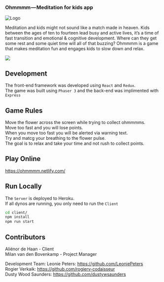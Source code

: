 ### Ohmmmm — Meditation for kids app

![Logo](https://github.com/rogierv-codaisseur/ohmmmm/blob/dev/screenshots/ohmmmm.png)

Meditation and kids might not sound like a match made in heaven. Kids between the ages of ten to fourteen lead busy and active lives, it’s a time of fast transition and emotional & cognitive development. Where can they get some rest and some quiet time will all of that buzzing? Ohmmmm is a game that makes meditation fun and engages kids to slow down and relax.

![](KingdomOfTripolis.gif)

## Development

The front-end framework was developed using `React` and `Redux`.<br />
The game was built using `Phaser 3` and the back-end was implimented with `Express`

## Game Rules

Move the flower across the screen while trying to collect ohmmmms.<br />
Move too fast and you will lose points.<br />
When you move too fast you will be alerted via warning text.<br />
Try and matcg your breathing to the flower pulse.<br />
The goal is to relax and take your time and not rush to collect points.

## Play Online

https://ohmmmm.netlify.com/

## Run Locally

The `Server` is deployed to Heroku. <br />
If all dynos are running, you only need to run the `Client`

```sh
cd client/
npm install
npm run start
```

## Contributors

Aliénor de Haan - Client<br />
Milan van den Bovenkamp - Project Manager

Development Team:
Leonie Peters: https://github.com/LeoniePeters<br />
Rogier Verkaik: https://github.com/rogierv-codaisseur<br />
Dusty Wood Saunders: https://github.com/dustywsaunders
